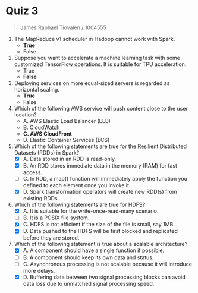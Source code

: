 # Quiz 3

> James Raphael Tiovalen / 1004555

1. The MapReduce v1 scheduler in Hadoop cannot work with Spark.
   - **True**
   - False
2. Suppose you want to accelerate a machine learning task with some customized TensorFlow operations. It is suitable for TPU acceleration.
   - True
   - **False**
3. Deploying services on more equal-sized servers is regarded as horizontal scaling.
   - **True**
   - False
4. Which of the following AWS service will push content close to the user location?
   - A. AWS Elastic Load Balancer (ELB)
   - B. CloudWatch
   - **C. AWS CloudFront**
   - D. Elastic Container Services (ECS)
5. Which of the following statements are true for the Resilient Distributed Datasets (RDDs) in Spark?
   - [x] A. Data stored in an RDD is read-only.
   - [x] B. An RDD stores immediate data in the memory (RAM) for fast access.
   - [ ] C. In RDD, a map() function will immediately apply the function you defined to each element once you invoke it.
   - [x] D. Spark transformation operators will create new RDD(s) from existing RDDs.
6. Which of the following statements are true for HDFS?
   - [x] A. It is suitable for the write-once-read-many scenario.
   - [ ] B. It is a POSIX file system.
   - [x] C. HDFS is not efficient if the size of the file is small, say 1MB.
   - [x] D. Data pushed to the HDFS will be first blocked and replicated before they are stored.
7. Which of the following statement is true about a scalable architecture?
   - [x] A. A component should have a single function if possible.
   - [ ] B. A component should keep its own data and status.
   - [ ] C. Asynchronous processing is not scalable because it will introduce more delays.
   - [x] D. Buffering data between two signal processing blocks can avoid data loss due to unmatched signal processing speed.
